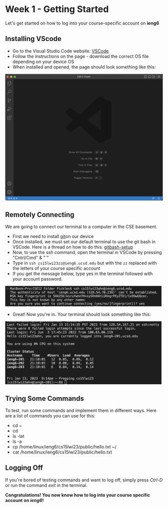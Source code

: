 # Week 1 - Getting Started 

Let's get started on how to log into your course-specific account on **ieng6**

## Installing VScode

* Go to the Visual Studio Code website: [VSCode](https://code.visualstudio.com/)
* Follow the instructions on the page - download the correct OS file depending on your device OS
* When installed and opened, the page should look something like this: 

<img src = "images/vscode.png" width = "700">

## Remotely Connecting 

We are going to connect our terminal to a computer in the CSE basement. 

* First we need to install [git](https://git-scm.com/downloads)on our device
* Once installed, we must set our default terminal to use the git bash in VSCode. Here is a thread on how to do this: 
[gitbash-setup](https://stackoverflow.com/questions/42606837/how-do-i-use-bash-on-windows-from-the-visual-studio-code-integrated-terminal/50527994#50527994) 
* Now, to use the ssh command, open the terminal in VSCode by pressing "Cntrl/Cmd" & "`"
* Type in `ssh cs15lwi23zz@ieng6.ucsd.edu` but with the `zz` replaced with the letters of your course specific account 
* If you get the message below, type yes in the terminal followed with your account password. 

<img src = "images/yes_no.png" width = "500" > 

* Great! Now you're in. Your terminal should look something like this: 

<img src = "images/successful_login.png" width = "500"> 

## Trying Some Commands

To test, run some commands and implement them in different ways. Here are a list of commands you can use for this: 

* cd ~
* cd
* ls -lat
* ls -a
* cp /home/linux/ieng6/cs15lwi23/public/hello.txt ~/
* cat /home/linux/ieng6/cs15lwi23/public/hello.txt

## Logging Off

If you're bored of testing commands and want to log off, simply press *Ctrl-D* or run the command *exit* in the terminal. 

**Congratulations! You now know how to log into your course specific account on *ieng6*!**
